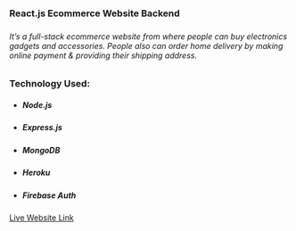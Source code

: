 <h3>React.js Ecommerce Website Backend<h3>
<h6>It’s a full-stack ecommerce website from where people can buy electronics gadgets and accessories. People also can order home delivery by making online payment & providing their shipping address.</h6>
<h3>Technology Used:</h3>
<ul>
    <li>
        <h5>Node.js</h5>
    </li>
    <li>
        <h5>Express.js</h5>
    </li>
    <li>
        <h5>MongoDB</h5>
    </li>
    <li>
        <h5>Heroku</h5>
    </li>
    <li>
        <h5>Firebase Auth</h5>
    </li>
</ul>
<a target="_blank" href="https://masrursakib-first-project.web.app/">Live Website Link</a>
